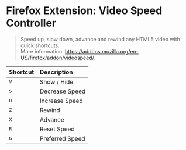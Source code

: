 # Firefox Extension: Video Speed Controller

> Speed up, slow down, advance and rewind any HTML5 video with quick shortcuts.  
> More information: <https://addons.mozilla.org/en-US/firefox/addon/videospeed/>.

|Shortcut|Description|
|:--|:--|
|<kbd>V</kbd>|Show / Hide|
|<kbd>S</kbd>|Decrease Speed|
|<kbd>D</kbd>|Increase Speed|
|<kbd>Z</kbd>|Rewind|
|<kbd>X</kbd>|Advance|
|<kbd>R</kbd>|Reset Speed|
|<kbd>G</kbd>|Preferred Speed|
